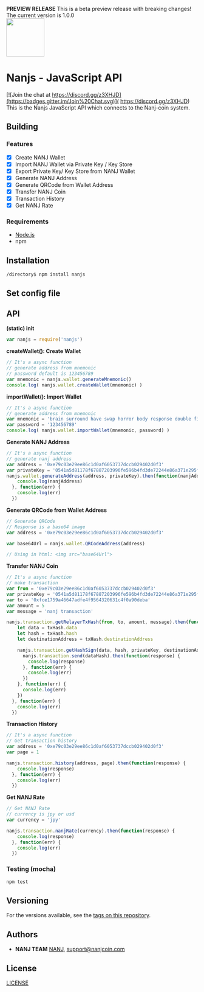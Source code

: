 **PREVIEW RELEASE** This is a beta preview release with breaking changes! The current version is 1.0.0 
</br>
<img src="https://nanjcoin.com/nanjs.png" width=100 />
# Nanjs - JavaScript API
[![Join the chat at  https://discord.gg/z3XHJD](https://badges.gitter.im/Join%20Chat.svg)]( https://discord.gg/z3XHJD)
This is the Nanjs JavaScript API which connects to the Nanj-coin system.

## Building

### Features

- [x] Create NANJ Wallet
- [x] Import NANJ Wallet via Private Key / Key Store
- [x] Export Private Key/ Key Store from NANJ Wallet
- [x] Generate NANJ Address
- [x] Generate QRCode from Wallet Address
- [x] Transfer NANJ Coin
- [x] Transaction History
- [x] Get NANJ Rate

### Requirements

* [Node.js](https://nodejs.org)
* npm

## Installation

```shell
/directory$ npm install nanjs
```

## Set config file


## API

**(static) init**
```js
var nanjs = require('nanjs')
```

**createWallet(): Create Wallet**
```js
// It's a async function
// generate address from mnemonic
// password default is 123456789
var mnemonic = nanjs.wallet.generateMnemonic()
console.log( nanjs.wallet.createWallet(mnemonic) )
```

**importWallet(): Import Wallet**
```js
// It's a async function
// generate address from mnemonic
var mnemonic = 'brain surround have swap horror body response double fire dumb bring hazard'
var password = '123456789'
console.log( nanjs.wallet.importWallet(mnemonic, password) )
```

**Generate NANJ Address**
```js
// It's a async function
// generate nanj address
var address = '0xe79c03e29ee86c1d0af6053737dccb029402d0f3'
var privateKey = '0541a5d81178f67887203996fe596b4fd3de72244e86a371e295f660aab0f039'
nanjs.wallet.generateAddress(address, privateKey).then(function(nanjAddress) {
    console.log(nanjAddress)
  }, function(err) {
    console.log(err)
  })
```

**Generate QRCode from Wallet Address**
```js
// Generate QRCode
// Response is a base64 image 
var address = '0xe79c03e29ee86c1d0af6053737dccb029402d0f3'

var base64Url = nanjs.wallet.QRCodeAddress(address)

// Using in html: <img src="base64Url">
```

**Transfer NANJ Coin**
```js
// It's a async function
// make transaction
var from = '0xe79c03e29ee86c1d0af6053737dccb029402d0f3'
var privateKey = '0541a5d81178f67887203996fe596b4fd3de72244e86a371e295f660aab0f039'
var to = '0xfce1759a46647adfe4f9564320631c4f0a90deba'
var amount = 5
var message = 'nanj transaction'

nanjs.transaction.getRelayerTxHash(from, to, amount, message).then(function(txHash) {
    let data = txHash.data
    let hash = txHash.hash
    let destinationAddress = txHash.destinationAddress

    nanjs.transaction.getHashSign(data, hash, privateKey, destinationAddress).then(function(dataHash) {
      nanjs.transaction.send(dataHash).then(function(response) {
        console.log(response)
      }, function(err) {
        console.log(err)
      })
    }, function(err) {
      console.log(err)
    })
  }, function(err) {
    console.log(err)
  })
```

**Transaction History**
```js
// It's a async function
// Get transaction history
var address = '0xe79c03e29ee86c1d0af6053737dccb029402d0f3'
var page = 1

nanjs.transaction.history(address, page).then(function(response) {
    console.log(response)
  }, function(err) {
    console.log(err)
  })
```

**Get NANJ Rate**
```js
// Get NANJ Rate
// currency is jpy or usd
var currency = 'jpy'

nanjs.transaction.nanjRate(currency).then(function(response) {
    console.log(response)
  }, function(err) {
    console.log(err)
  })
```


### Testing (mocha)

```bash
npm test
```

## Versioning

For the versions available, see the [tags on this repository](https://github.com/NANJ-COIN/nanj-js/tags). 

## Authors

* **NANJ TEAM** [NANJ](https://nanjcoin.com/), support@nanjcoin.com

## License
[LICENSE](https://nanjcoin.com/sdk)
